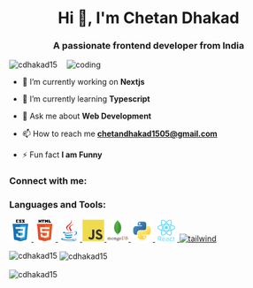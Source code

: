 <h1 align="center">Hi 👋, I'm Chetan Dhakad</h1>
<h3 align="center">A passionate frontend developer from India</h3>

<img src="https://cdn.videoplasty.com/animation/chill-coding-programming-lo-fi-animation-stock-animation-21874-1024x576.jpg"  alt="coding" width="400"
align="right">



<p align="left"> <img src="https://komarev.com/ghpvc/?username=cdhakad15&label=Profile%20views&color=0e75b6&style=flat" alt="cdhakad15" /> </p>

- 🔭 I’m currently working on **Nextjs**

- 🌱 I’m currently learning **Typescript**

- 💬 Ask me about **Web Development**

- 📫 How to reach me **chetandhakad1505@gmail.com**

- ⚡ Fun fact **I am Funny**

<h3 align="left">Connect with me:</h3>
<p align="left">
</p>

<h3 align="left">Languages and Tools:</h3>
<p align="left"> <a href="https://www.w3schools.com/css/" target="_blank" rel="noreferrer"> <img src="https://raw.githubusercontent.com/devicons/devicon/master/icons/css3/css3-original-wordmark.svg" alt="css3" width="40" height="40"/> </a> <a href="https://www.w3.org/html/" target="_blank" rel="noreferrer"> <img src="https://raw.githubusercontent.com/devicons/devicon/master/icons/html5/html5-original-wordmark.svg" alt="html5" width="40" height="40"/> </a> <a href="https://www.java.com" target="_blank" rel="noreferrer"> <img src="https://raw.githubusercontent.com/devicons/devicon/master/icons/java/java-original.svg" alt="java" width="40" height="40"/> </a> <a href="https://developer.mozilla.org/en-US/docs/Web/JavaScript" target="_blank" rel="noreferrer"> <img src="https://raw.githubusercontent.com/devicons/devicon/master/icons/javascript/javascript-original.svg" alt="javascript" width="40" height="40"/> </a> <a href="https://www.mongodb.com/" target="_blank" rel="noreferrer"> <img src="https://raw.githubusercontent.com/devicons/devicon/master/icons/mongodb/mongodb-original-wordmark.svg" alt="mongodb" width="40" height="40"/> </a> <a href="https://www.python.org" target="_blank" rel="noreferrer"> <img src="https://raw.githubusercontent.com/devicons/devicon/master/icons/python/python-original.svg" alt="python" width="40" height="40"/> </a> <a href="https://reactjs.org/" target="_blank" rel="noreferrer"> <img src="https://raw.githubusercontent.com/devicons/devicon/master/icons/react/react-original-wordmark.svg" alt="react" width="40" height="40"/> </a> <a href="https://tailwindcss.com/" target="_blank" rel="noreferrer"> <img src="https://www.vectorlogo.zone/logos/tailwindcss/tailwindcss-icon.svg" alt="tailwind" width="40" height="40"/> </a> </p>

<p><img align="left" src="https://github-readme-stats.vercel.app/api/top-langs?username=cdhakad15&show_icons=true&locale=en&layout=compact" alt="cdhakad15" /></p>

<p>&nbsp;<img align="center" src="https://github-readme-stats.vercel.app/api?username=cdhakad15&show_icons=true&locale=en" alt="cdhakad15" /></p>

<p><img align="center" src="https://github-readme-streak-stats.herokuapp.com/?user=cdhakad15&" alt="cdhakad15" /></p>
